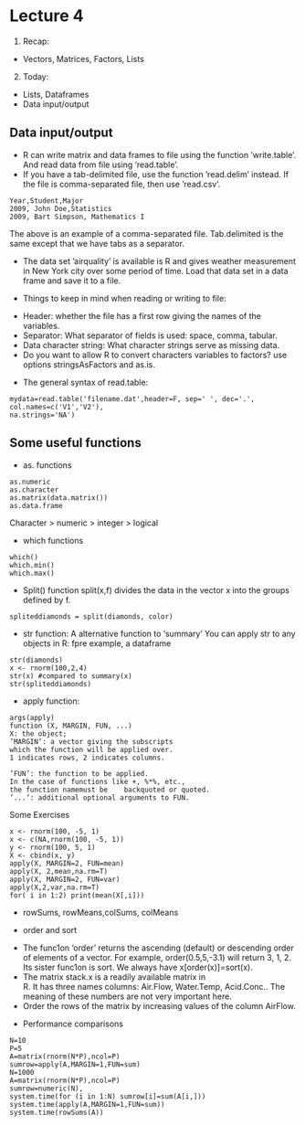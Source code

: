 # Lecture 4
1. Recap:
  - Vectors, Matrices, Factors, Lists

2. Today:
  - Lists, Dataframes
  - Data input/output

## Data input/output
*  R can write matrix and data frames to file using the function ’write.table’.
And read data from file using ’read.table’.
*  If you have a tab-delimited file, use the function ’read.delim’ instead.
If the file is comma-separated file, then use ’read.csv’.
```{r}
Year,Student,Major
2009, John Doe,Statistics
2009, Bart Simpson, Mathematics I
```
The above is an example of a comma-separated file. Tab.delimited is the same
except that we have tabs as a separator.

* The data set ’airquality’ is available is R and gives weather measurement in
New York city over some period of time. Load that data set in a data frame and
save it to a file.

*  Things to keep in mind when reading or writing to file:
  - Header: whether the file has a first row giving the names of the variables.
  - Separator: What separator of fields is used: space, comma, tabular.
  - Data character string: What character strings serve as missing data.
  -  Do you want to allow R to convert characters variables to factors? use options stringsAsFactors and as.is.

*  The general syntax of read.table:
```{r}
mydata=read.table('filename.dat',header=F, sep=' ', dec='.', col.names=c('V1','V2'),
na.strings='NA')
```

## Some useful functions
*  as. functions
```{r}
as.numeric
as.character
as.matrix(data.matrix())
as.data.frame
```
Character > numeric > integer > logical

*  which functions
```{r}
which()
which.min()
which.max()
```

*  Split() function
split(x,f) divides the data in the vector x into the groups defined by f.
```{r}
spliteddiamonds = split(diamonds, color)
```

*  str function: A alternative function to ‘summary’
You can apply str to any objects in R: fpre example, a dataframe
```{r}
str(diamonds)
x <- rnorm(100,2,4)
str(x) #compared to summary(x)
str(spliteddiamonds)
```

*  apply function:
```{r}
args(apply)
function (X, MARGIN, FUN, ...)
X: the object;
’MARGIN’: a vector giving the subscripts
which the function will be applied over.
1 indicates rows, 2 indicates columns.

’FUN’: the function to be applied.
In the case of functions like +, %*%, etc.,
the function namemust be	backquoted or quoted.
’...’: additional optional arguments to FUN.
```
Some Exercises
```{r}
x <- rnorm(100, -5, 1)
x <- c(NA,rnorm(100, -5, 1))
y <- rnorm(100, 5, 1)
X <- cbind(x, y)
apply(X, MARGIN=2, FUN=mean)
apply(X, 2,mean,na.rm=T)
apply(X, MARGIN=2, FUN=var)
apply(X,2,var,na.rm=T)
for( i in 1:2) print(mean(X[,i]))
```

*  rowSums, rowMeans,colSums, colMeans

*  order and sort
- The  func1on	‘order’	returns	the	ascending	(default)	or	descending	order	of	elements	of	a	vector.	For	example,	order(0.5,5,-3.1)	will	return	3,	1,	2.	Its	sister	func1on	is	sort.	We	always	have	x[order(x)]=sort(x).		
- The	matrix	stack.x is	a	readily	available	matrix	in	
R.	It	has	three	names	columns:	Air.Flow,	 Water.Temp,	Acid.Conc..	
The	meaning	of	these	numbers	are	not	very	important	here.		
- Order	the	rows	of	the	matrix	by	increasing	values	of the	column	AirFlow.		

* Performance comparisons
```{r}
N=10
P=5
A=matrix(rnorm(N*P),ncol=P)
sumrow=apply(A,MARGIN=1,FUN=sum)
N=1000
A=matrix(rnorm(N*P),ncol=P)
sumrow=numeric(N),
system.time(for (i in 1:N) sumrow[i]=sum(A[i,]))
system.time(apply(A,MARGIN=1,FUN=sum))
system.time(rowSums(A))
```
